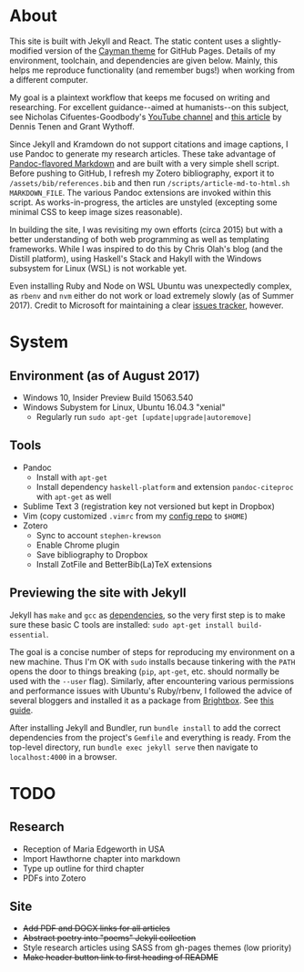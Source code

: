About
=====
This site is built with Jekyll and React. The static content uses a slightly-
modified version of the [Cayman theme](https://pages-themes.github.io/cayman/) for GitHub Pages. Details of my environment, toolchain, and dependencies are given below. Mainly, this helps me reproduce functionality (and remember bugs!) when working from a different computer.

My goal is a plaintext workflow that keeps me focused on writing and researching. For excellent guidance--aimed at humanists--on this subject, see Nicholas Cifuentes-Goodbody's [YouTube channel](https://www.youtube.com/channel/UCYspUZGexLdDLjHRkuERQlg) and [this article](https://programminghistorian.org/lessons/sustainable-authorship-in-plain-text-using-pandoc-and-markdown) by Dennis Tenen and Grant Wythoff.

Since Jekyll and Kramdown do not support citations and image captions, I use Pandoc to generate my research articles. These take advantage of [Pandoc-flavored Markdown](http://pandoc.org/MANUAL.html#pandocs-markdown) and are built with a very simple shell script. Before pushing to GitHub, I refresh my Zotero bibliography, export it to `/assets/bib/references.bib` and then run `/scripts/article-md-to-html.sh MARKDOWN_FILE`. The various Pandoc extensions are invoked within this script. As works-in-progress, the articles are unstyled (excepting some minimal CSS to keep image sizes reasonable).

In building the site, I was revisiting my own efforts (circa 2015) but with a better understanding of both web programming as well as templating frameworks. While I was inspired to do this by Chris Olah's blog (and the Distill platform), using Haskell's Stack and Hakyll with the Windows subsystem for Linux (WSL) is not workable yet.

Even installing Ruby and Node on WSL Ubuntu was unexpectedly complex, as `rbenv` and `nvm` either do not work or load extremely slowly (as of Summer 2017). Credit to Microsoft for maintaining a clear [issues tracker](https://github.com/Microsoft/BashOnWindows/issues), however. 


System
======

Environment (as of August 2017)
-------------------------------
* Windows 10, Insider Preview Build 15063.540
* Windows Subystem for Linux, Ubuntu 16.04.3 "xenial"
	- Regularly run `sudo apt-get [update|upgrade|autoremove]`

Tools
-----
* Pandoc
	- Install with `apt-get`
	- Install dependency `haskell-platform` and extension `pandoc-citeproc` with `apt-get` as well
* Sublime Text 3 (registration key not versioned but kept in Dropbox)
* Vim (copy customized `.vimrc` from my [config repo](https://github.com/StephenKrewson/config) to `$HOME`)
* Zotero
	- Sync to account `stephen-krewson`
	- Enable Chrome plugin
	- Save bibliography to Dropbox
	- Install ZotFile and BetterBib(La)TeX extensions

Previewing the site with Jekyll
-------------------------------
Jekyll has `make` and `gcc` as [dependencies](https://jekyllrb.com/docs/installation/), so the very first step is to make sure these basic C tools are installed: `sudo apt-get install build-essential`.

The goal is a concise number of steps for reproducing my environment on a new machine. Thus I'm OK with `sudo` installs because tinkering with the `PATH` opens the door to things breaking (`pip`, `apt-get`, etc. should normally be used with the `--user` flag). Similarly, after encountering various permissions and performance issues with Ubuntu's Ruby/rbenv, I followed the advice of several bloggers and installed it as a package from [Brightbox](https://www.brightbox.com/docs/ruby/ubuntu/). See [this guide](https://ntsystems.it/post/Jekyll-on-WSL).

After installing Jekyll and Bundler, run `bundle install` to add the correct dependencies from the project's `Gemfile` and everything is ready. From the top-level directory, run `bundle exec jekyll serve` then navigate to `localhost:4000` in a browser.


TODO
====

Research
--------
* Reception of Maria Edgeworth in USA
* Import Hawthorne chapter into markdown
* Type up outline for third chapter
* PDFs into Zotero

Site
----
* ~~Add PDF and DOCX links for all articles~~
* ~~Abstract poetry into "poems" Jekyll collection~~
* Style research articles using SASS from gh-pages themes (low priority)
* ~~Make header button link to first heading of README~~
